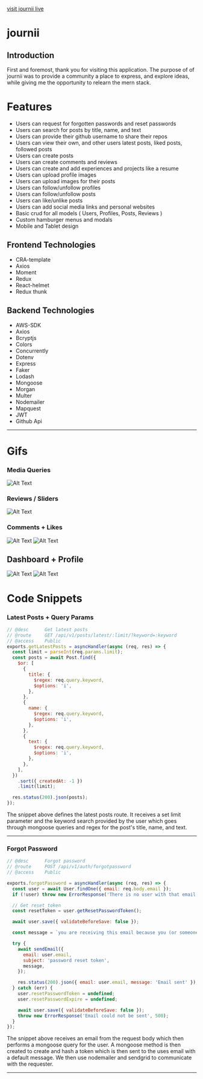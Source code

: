 [visit journii live](https://journii21.herokuapp.com/)

# journii

## Introduction

First and foremost, thank you for visiting this application. The purpose of of journii was to provide a community a place to express, and explore ideas, while giving me the opportunity to relearn the mern stack.

# Features

- Users can request for forgotten passwords and reset passwords
- Users can search for posts by title, name, and text
- Users can provide their github username to share their repos
- Users can view their own, and other users latest posts, liked posts, followed posts
- Users can create posts
- Users can create comments and reviews
- Users can create and add experiences and projects like a resume
- Users can upload profile images
- Users can upload images for their posts
- Users can follow/unfollow profiles
- Users can follow/unfollow posts
- Users can like/unlike posts
- Users can add social media links and personal websites
- Basic crud for all models ( Users, Profiles, Posts, Reviews )
- Custom hamburger menus and modals
- Mobile and Tablet design

## Frontend Technologies

- CRA-template
- Axios
- Moment
- Redux
- React-helmet
- Redux thunk

## Backend Technologies

- AWS-SDK
- Axios
- Bcryptjs
- Colors
- Concurrently
- Dotenv
- Express
- Faker
- Lodash
- Mongoose
- Morgan
- Multer
- Nodemailer
- Mapquest
- JWT
- Github Api

---

# Gifs

### Media Queries

![Alt Text](https://media.giphy.com/media/lIIcOKSqXEUTbywgmK/giphy.gif)

### Reviews / Sliders

![Alt Text](https://media.giphy.com/media/XgBXvh7MNKfpKmKl6c/giphy.gif)

### Comments + Likes

![Alt Text](https://media.giphy.com/media/QScQihiYhhTi1a4kxI/giphy.gif)
![Alt Text](https://media.giphy.com/media/wzbk3ZNyoskVKCdz4l/giphy.gif)

## Dashboard + Profile

![Alt Text](https://media.giphy.com/media/0HjY1xkRm1ieZUdmHG/giphy.gif)
![Alt Text](https://media.giphy.com/media/TlJ8CBar7urygFQVdv/giphy.gif)

# Code Snippets

### Latest Posts + Query Params

```js
// @desc      Get latest posts
// @route     GET /api/v1/posts/latest/:limit/?keyword=:keyword
// @access    Public
exports.getLatestPosts = asyncHandler(async (req, res) => {
  const limit = parseInt(req.params.limit);
  const posts = await Post.find({
    $or: [
      {
        title: {
          $regex: req.query.keyword,
          $options: 'i',
        },
      },
      {
        name: {
          $regex: req.query.keyword,
          $options: 'i',
        },
      },
      {
        text: {
          $regex: req.query.keyword,
          $options: 'i',
        },
      },
    ],
  })
    .sort({ createdAt: -1 })
    .limit(limit);

  res.status(200).json(posts);
});
```

The snippet above defines the latest posts route. It receives a set limit parameter and the keyword search provided by the user which goes through mongoose queries and regex for the post's title, name, and text.

---

### Forgot Password

```js
// @desc      Forgot password
// @route     POST /api/v1/auth/forgotpassword
// @access    Public

exports.forgotPassword = asyncHandler(async (req, res) => {
  const user = await User.findOne({ email: req.body.email });
  if (!user) throw new ErrorResponse('There is no user with that email', 404);

  // Get reset token
  const resetToken = user.getResetPasswordToken();

  await user.save({ validateBeforeSave: false });

  const message = `you are receiving this email because you (or someone else) has requested the reset of a password. \n\nPlease provide this token ${resetToken} when resetting your password. \n\nThis token will expire in 10 minutes and you will need to reset your password again.`;

  try {
    await sendEmail({
      email: user.email,
      subject: 'password reset token',
      message,
    });

    res.status(200).json({ email: user.email, message: 'Email sent' });
  } catch (err) {
    user.resetPasswordToken = undefined;
    user.resetPasswordExpire = undefined;

    await user.save({ validateBeforeSave: false });
    throw new ErrorResponse('Email could not be sent', 500);
  }
});
```

The snippet above receives an email from the request body which then performs a mongoose query for the user. A mongoose method is then created to create and hash a token which is then sent to the uses email with a default message. We then use nodemailer and sendgrid to communicate with the requester.

---
